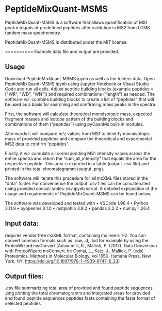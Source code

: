 # PeptideMixQuant-MSMS
PeptideMixQuant-MSMS is a software that allows quantification of MS1 peak integrals of predefined peptides after validation in MS2 from LCMS tandem mass spectrometry. 

PeptideMixQuant-MSMS is distributed under the MIT license.

========== Example data file and output are provided.

## Usage

Download PeptideMixQuant-MSMS.ipynb as well as the folders data. Open PeptideMixQuant-MSMS.ipynb using Jupyter Notebook or Visual Studio Code and run all cells. Adjust peptide building blocks (example peptides = ["WR", "WD", "WN"]) and required combinations (“length”) as needed. The software will combine building blocks to create a list of “peptides” that will be used as a basis for searching and confirming mass peaks in the spectra. 

First, the software will calculate theoretical monoisotopic mass, expected fragment masses and isotope pattern of the building blocks and combinations of them (“peptides”) using pyOpenMs built-in modules. 

Afterwards it will compare m/z values from MS1 to identify monoisotopic mass of provided peptides and compare the theoretical and experimental MS2 data to confirm “peptides”.

Finally, it will cumulate all corresponding MS1 intensity values across the entire spectra and return the “sum_all_intensity” that equals the area for the respective peptide. This area is exported in a table (output .csv file) and printed in the total chromatogramm (output .png).

The software will iterate this procedure for all mzXML files stored in the “data” folder.
For convenience the output .csv files can be concatenated using provided concat-tables-csv.ipynb script.
A detailed explanation of the usage and requirements of PeptideMixQuant-MSMS can be found below.

The software was developed and tested with
•	VSCode 1.96.4
•	Python 3.11.9
•	pyopenms 3.1.0
•	matplotlib 3.9.2
•	pandas 2.2.2
•	numpy 1.26.4

## Input data: 
requires vendor free mzXML format, containing ms levels 1-2. 
You can convert common formats such as .raw, .d, .lcd for example by using the ProteoWizard msConvert (Adusumilli, R., Mallick, P. (2017). Data Conversion with ProteoWizard msConvert. In: Comai, L., Katz, J., Mallick, P. (eds) Proteomics. Methods in Molecular Biology, vol 1550. Humana Press, New York, NY. https://doi.org/10.1007/978-1-4939-6747-6_23)

## Output files:
.csv file summarizing total area of provided and found peptide sequences
.png plotting the total chromatogramm and integrated areas for provided and found peptide sequences
peptides.fasta  containing the fasta format of selected peptides
